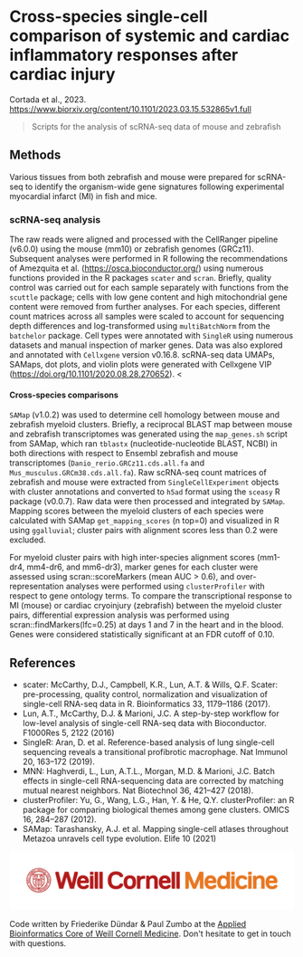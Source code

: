 # Cross-species single-cell comparison of systemic and cardiac inflammatory responses after cardiac injury

Cortada et al., 2023. <https://www.biorxiv.org/content/10.1101/2023.03.15.532865v1.full>

>Scripts for the analysis of scRNA-seq data of mouse and zebrafish 

## Methods

Various tissues from both zebrafish and mouse were prepared for scRNA-seq to identify the organism-wide gene signatures following experimental myocardial infarct (MI) in fish and mice.

### scRNA-seq analysis

The raw reads were aligned and processed with the CellRanger pipeline (v6.0.0) using the mouse (mm10) or zebrafish genomes (GRCz11).
Subsequent analyses were performed in R following the recommendations of Amezquita et al. (<https://osca.bioconductor.org/>) using numerous functions provided in the R packages  `scater` and `scran`. 
Briefly, quality control was carried out for each sample separately with functions from the `scuttle` package; cells with low gene content and high mitochondrial gene content were removed from further analyses.
For each species, different count matrices across all samples were scaled to account for sequencing depth differences and log-transformed using `multiBatchNorm` from the `batchelor` package. Cell types were annotated with `SingleR` using numerous datasets and manual inspection of marker genes.
Data was also explored and annotated with `Cellxgene` version v0.16.8. 
scRNA-seq data UMAPs, SAMaps, dot plots, and violin plots were generated with Cellxgene VIP (<https://doi.org/10.1101/2020.08.28.270652>).
<
#### Cross-species comparisons

`SAMap` (v1.0.2) was used to determine cell homology between mouse and zebrafish myeloid clusters.
Briefly, a reciprocal BLAST map between mouse and zebrafish transcriptomes was generated using the `map_genes.sh` script from SAMap, which ran `tblastx` (nucleotide-nucleotide BLAST, NCBI) in both directions with respect to Ensembl zebrafish and mouse transcriptomes (`Danio_rerio.GRCz11.cds.all.fa` and `Mus_musculus.GRCm38.cds.all.fa`).
Raw scRNA-seq count matrices of zebrafish and mouse were extracted from `SingleCellExperiment` objects with cluster annotations and converted to `h5ad` format using the `sceasy` R package (v0.0.7). Raw data were then processed and integrated by `SAMap`. Mapping scores between the myeloid clusters of each species were calculated with SAMap `get_mapping_scores` (n top=0) and visualized in R using `ggalluvial`; cluster pairs with alignment scores less than 0.2 were excluded.

For myeloid cluster pairs with high inter-species alignment scores (mm1-dr4, mm4-dr6, and mm6-dr3), marker genes for each cluster were assessed using scran::scoreMarkers (mean AUC > 0.6), and over-representation analyses were performed using `clusterProfiler` with respect to gene ontology terms. To compare the transcriptional response to MI (mouse) or cardiac cryoinjury (zebrafish) between the myeloid cluster pairs, differential expression analysis was performed using scran::findMarkers(lfc=0.25) at days 1 and 7 in the heart and in the blood. Genes were considered statistically significant at an FDR cutoff of 0.10.

## References

* scater: McCarthy, D.J., Campbell, K.R., Lun, A.T. & Wills, Q.F. Scater: pre-processing, quality control, normalization and visualization of single-cell RNA-seq data in R. Bioinformatics 33, 1179–1186 (2017).
* Lun, A.T., McCarthy, D.J. & Marioni, J.C. A step-by-step workflow for low-level analysis of single-cell RNA-seq data with Bioconductor. F1000Res 5, 2122 (2016)
* SingleR: Aran, D. et al. Reference-based analysis of lung single-cell sequencing reveals a transitional profibrotic macrophage. Nat Immunol 20, 163–172 (2019).
* MNN: Haghverdi, L., Lun, A.T.L., Morgan, M.D. & Marioni, J.C. Batch effects in single-cell RNA-sequencing data are corrected by matching mutual nearest neighbors. Nat Biotechnol 36, 421–427 (2018).
* clusterProfiler: Yu, G., Wang, L.G., Han, Y. & He, Q.Y. clusterProfiler: an R package for comparing biological themes among gene clusters. OMICS 16, 284–287 (2012).
* SAMap: Tarashansky, A.J. et al. Mapping single-cell atlases throughout Metazoa unravels cell type evolution. Elife 10 (2021)


![](https://github.com/abcwcm/CZI_MI_mouseZebrafish/blob/e3d9a64746b538e4e628caf241956a035255791a/WCM_MB_LOGO_HZSS1L_CLR_RGB.png)

Code written by Friederike Dündar & Paul Zumbo at the [Applied Bioinformatics Core of Weill Cornell Medicine](https://abc.med.cornell.edu). Don't hesitate to get in touch with questions.
